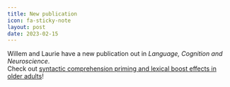 ```yaml
---
title: New publication
icon: fa-sticky-note
layout: post
date: 2023-02-15
---
```


Willem and Laurie have a new publication out in _Language, Cognition and Neuroscience_.<br>
Check out <a href="https://doi.org/10.1080/23273798.2022.2091151"> syntactic comprehension priming and lexical boost effects in older adults</a>!